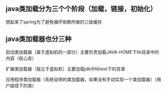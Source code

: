 ## java类加载分为三个个阶段（加载，链接，初始化）

想起来了spring为了避免循环依赖所做的三级缓存

## java类加载器也分三种

启动类加载器（属于虚拟机的一部分）主要负责加载JAVA-HOME下lib目录中的内容（核心库）

扩展类加载器（独立于虚拟机）主要加载jdk中lib\ext下的目录

应用程序类加载器（系统自带的类加载器，如果没有手动实现一个类加载器）（用户路径下的类）
